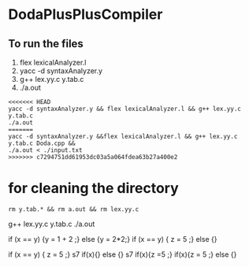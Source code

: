 # DodaPlusPlusCompiler
## To run the files

1. flex lexicalAnalyzer.l
2. yacc -d syntaxAnalyzer.y
3. g++ lex.yy.c y.tab.c 
4. ./a.out


```
<<<<<<< HEAD
yacc -d syntaxAnalyzer.y && flex lexicalAnalyzer.l && g++ lex.yy.c y.tab.c 
./a.out
=======
yacc -d syntaxAnalyzer.y &&flex lexicalAnalyzer.l && g++ lex.yy.c y.tab.c Doda.cpp && 
./a.out < ./input.txt
>>>>>>> c7294751dd61953dc03a5a064fdea63b27a400e2
```
# for cleaning the directory
```
rm y.tab.* && rm a.out && rm lex.yy.c
```
g++ lex.yy.c y.tab.c 
./a.out

if (x == y) {y = 1 + 2 ;} else {y = 2*2;} 
if (x == y) { z = 5 ;} else {} 
 
if (x == y) { z = 5 ;}  s7 
if(x){} else {} s7
if(x){z =5 ;}
if(x){z = 5 ;} else {}
